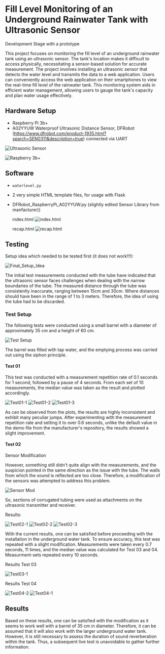 # Fill Level Monitoring of an Underground Rainwater Tank with Ultrasonic Sensor

Development Stage with a prototype

This project focuses on monitoring the fill level of an underground rainwater tank using an ultrasonic sensor. The tank's location makes it difficult to access physically, necessitating a sensor-based solution for accurate measurement. The project involves installing an ultrasonic sensor that detects the water level and transmits the data to a web application. Users can conveniently access the web application on their smartphones to view the real-time fill level of the rainwater tank. This monitoring system aids in efficient water management, allowing users to gauge the tank's capacity and plan water usage effectively.

## Hardware Setup
- Raspberry Pi 3b+
- A02YYUW Waterproof Ultrasonic Distance Sensor, DFRobot (https://www.dfrobot.com/product-1935.html?search=SEN0311&description=true) connected via UART

![Ultrasonic Sensor](https://github.com/DFRobot/DFRobot_RaspberryPi_A02YYUW/blob/master/resources/images/SEN0311.png)

![Raspberry 3b+](https://github.com/bregsi/water-fill-level/blob/main/test-setup/rasp-3b.jpg)

## Software
- `waterlevel.py`
- 2 very simple HTML template files, for usage with Flask
- DFRobot_RaspberryPi_A02YYUW.py (slightly edited Sensor Library from manfacturer))

  index.html
  ![index.html](https://github.com/bregsi/water-fill-level/blob/main/test-setup/index.html.jpg)
  
  recap.html
  ![recap.html](https://github.com/bregsi/water-fill-level/blob/main/test-setup/recap.html.jpg)

## Testing
Setup idea which needed to be tested first (it does not work!!!):

![Final_Setup_Idea](https://github.com/bregsi/water-fill-level/blob/main/test-setup/fuellstandsmessung_with_values.png)

The initial test measurements conducted with the tube have indicated that the ultrasonic sensor faces challenges when dealing with the narrow boundaries of the tube.
The measured distance through the tube was consistently inaccurate, ranging between 15cm and 30cm. Where distances should have been in the range of 1 to 3 meters. Therefore, the idea of using the tube had to be discarded.

### Test Setup

The following tests were conducted using a small barrel with a diameter of approximately 35 cm and a height of 60 cm.

![Test Setup](https://github.com/bregsi/water-fill-level/blob/main/test-setup/test_setup_s.jpg)

The barrel was filled with tap water, and the emptying process was carried out using the siphon principle.

#### Test 01

This test was conducted with a measurement repetition rate of 0.1 seconds for 1 second, followed by a pause of 4 seconds. From each set of 10 measurements, the median value was taken as the result and plotted accordingly.

![Test01-1](https://github.com/bregsi/water-fill-level/blob/main/test-setup/Test01/water_level_plot20230624_15_02.png)
![Test01-2](https://github.com/bregsi/water-fill-level/blob/main/test-setup/Test01/water_level_plot20230624_15_21.png)
![Test01-3](https://github.com/bregsi/water-fill-level/blob/main/test-setup/Test01/water_level_plot20230624_15_30.png)

As can be observed from the plots, the results are highly inconsistent and exhibit many peculiar jumps. After experimenting with the measurement repetition rate and setting it to over 0.6 seconds, unlike the default value in the demo file from the manufacturer's repository, the results showed a slight improvement.

#### Test 02

Sensor Modification

However, something still didn't quite align with the measurements, and the suspicion pointed in the same direction as the issue with the tube. The walls from which the sound is reflected are too close. Therefore, a modification of the sensors was attempted to address this problem.

![Sensor Mod](https://github.com/bregsi/water-fill-level/blob/main/test-setup/sensor_modification_s.jpg)

So, sections of corrugated tubing were used as attachments on the ultrasonic transmitter and receiver.

Results:

![Test02-1](https://github.com/bregsi/water-fill-level/blob/main/test-setup/Test02/water_level_plot20230624_16_37.png)
![Test02-2](https://github.com/bregsi/water-fill-level/blob/main/test-setup/Test02/water_level_plot20230624_17_01.png)
![Test02-3](https://github.com/bregsi/water-fill-level/blob/main/test-setup/Test02/water_level_plot20230624_17_10.png)

With the current results, one can be satisfied before proceeding with the installation in the underground water tank.
To ensure accuracy, this test was repeated with a slight modification. Measurements were taken every 0.7 seconds, 11 times, and the median value was calculated for Test 03 and 04. Measurment-sets repeated every 10 seconds.

Results Test 03

![Test03-1](https://github.com/bregsi/water-fill-level/blob/main/test-setup/Test03/water_level_plot20230627-test03.png)

Results Test 04

![Test04-2](https://github.com/bregsi/water-fill-level/blob/main/test-setup/Test04/water_level_plot_20230627-test04-A.png)
![Test04-1](https://github.com/bregsi/water-fill-level/blob/main/test-setup/Test04/water_level_plot20230627-test04.png)

## Results

Based on these results, one can be satisfied with the modification as it seems to work well with a barrel of 35 cm in diameter. Therefore, it can be assumed that it will also work with the larger underground water tank. However, it is still necessary to assess the duration of sound reverberation within the tank. Thus, a subsequent live test is unavoidable to gather further information.
